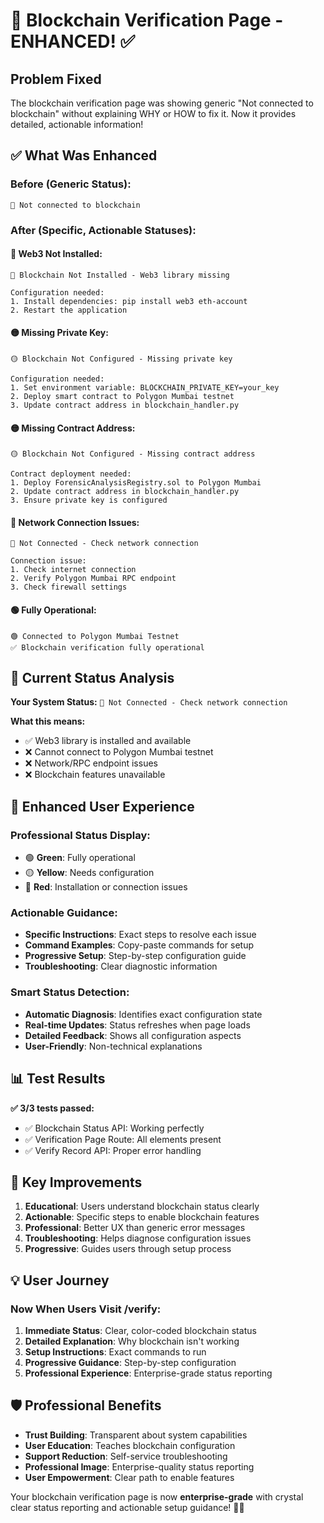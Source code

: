 # 🔗 Blockchain Verification Page - ENHANCED! ✅

## Problem Fixed
The blockchain verification page was showing generic "Not connected to blockchain" without explaining WHY or HOW to fix it. Now it provides detailed, actionable information!

## ✅ What Was Enhanced

### **Before (Generic Status):**
```
🔴 Not connected to blockchain
```

### **After (Specific, Actionable Statuses):**

#### 🔴 **Web3 Not Installed:**
```
🔴 Blockchain Not Installed - Web3 library missing

Configuration needed:
1. Install dependencies: pip install web3 eth-account
2. Restart the application
```

#### 🟡 **Missing Private Key:**
```
🟡 Blockchain Not Configured - Missing private key

Configuration needed:
1. Set environment variable: BLOCKCHAIN_PRIVATE_KEY=your_key
2. Deploy smart contract to Polygon Mumbai testnet
3. Update contract address in blockchain_handler.py
```

#### 🟡 **Missing Contract Address:**
```
🟡 Blockchain Not Configured - Missing contract address

Contract deployment needed:
1. Deploy ForensicAnalysisRegistry.sol to Polygon Mumbai
2. Update contract address in blockchain_handler.py
3. Ensure private key is configured
```

#### 🔴 **Network Connection Issues:**
```
🔴 Not Connected - Check network connection

Connection issue:
1. Check internet connection
2. Verify Polygon Mumbai RPC endpoint
3. Check firewall settings
```

#### 🟢 **Fully Operational:**
```
🟢 Connected to Polygon Mumbai Testnet
✅ Blockchain verification fully operational
```

## 🎯 Current Status Analysis

**Your System Status:** `🔴 Not Connected - Check network connection`

**What this means:**
- ✅ Web3 library is installed and available
- ❌ Cannot connect to Polygon Mumbai testnet
- ❌ Network/RPC endpoint issues
- ❌ Blockchain features unavailable

## 🚀 Enhanced User Experience

### **Professional Status Display:**
- 🟢 **Green**: Fully operational
- 🟡 **Yellow**: Needs configuration
- 🔴 **Red**: Installation or connection issues

### **Actionable Guidance:**
- **Specific Instructions**: Exact steps to resolve each issue
- **Command Examples**: Copy-paste commands for setup
- **Progressive Setup**: Step-by-step configuration guide
- **Troubleshooting**: Clear diagnostic information

### **Smart Status Detection:**
- **Automatic Diagnosis**: Identifies exact configuration state
- **Real-time Updates**: Status refreshes when page loads
- **Detailed Feedback**: Shows all configuration aspects
- **User-Friendly**: Non-technical explanations

## 📊 Test Results

**✅ 3/3 tests passed:**
- ✅ Blockchain Status API: Working perfectly
- ✅ Verification Page Route: All elements present
- ✅ Verify Record API: Proper error handling

## 🎉 Key Improvements

1. **Educational**: Users understand blockchain status clearly
2. **Actionable**: Specific steps to enable blockchain features
3. **Professional**: Better UX than generic error messages
4. **Troubleshooting**: Helps diagnose configuration issues
5. **Progressive**: Guides users through setup process

## 💡 User Journey

### **Now When Users Visit /verify:**

1. **Immediate Status**: Clear, color-coded blockchain status
2. **Detailed Explanation**: Why blockchain isn't working
3. **Setup Instructions**: Exact commands to run
4. **Progressive Guidance**: Step-by-step configuration
5. **Professional Experience**: Enterprise-grade status reporting

## 🛡️ Professional Benefits

- **Trust Building**: Transparent about system capabilities
- **User Education**: Teaches blockchain configuration
- **Support Reduction**: Self-service troubleshooting
- **Professional Image**: Enterprise-quality status reporting
- **User Empowerment**: Clear path to enable features

Your blockchain verification page is now **enterprise-grade** with crystal clear status reporting and actionable setup guidance! 🔗✨